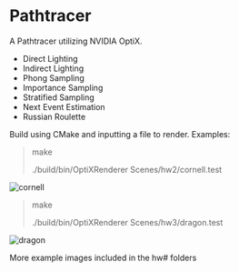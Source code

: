 # Pathtracer
A Pathtracer utilizing NVIDIA OptiX.

- Direct Lighting
- Indirect Lighting
- Phong Sampling
- Importance Sampling
- Stratified Sampling
- Next Event Estimation
- Russian Roulette

Build using CMake and inputting a file to render.
Examples:

> make
> 
> ./build/bin/OptiXRenderer Scenes/hw2/cornell.test

![cornell](https://user-images.githubusercontent.com/84567020/119596756-a1a9c780-bd94-11eb-9ebe-3c270cb34921.png)

> make
> 
> ./build/bin/OptiXRenderer Scenes/hw3/dragon.test

![dragon](https://user-images.githubusercontent.com/84567020/119596558-437ce480-bd94-11eb-867f-d956c17c98c0.png)

More example images included in the hw# folders

